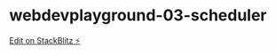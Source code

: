 # webdevplayground-03-scheduler

[Edit on StackBlitz ⚡️](https://stackblitz.com/edit/webdevplayground-03-scheduler)